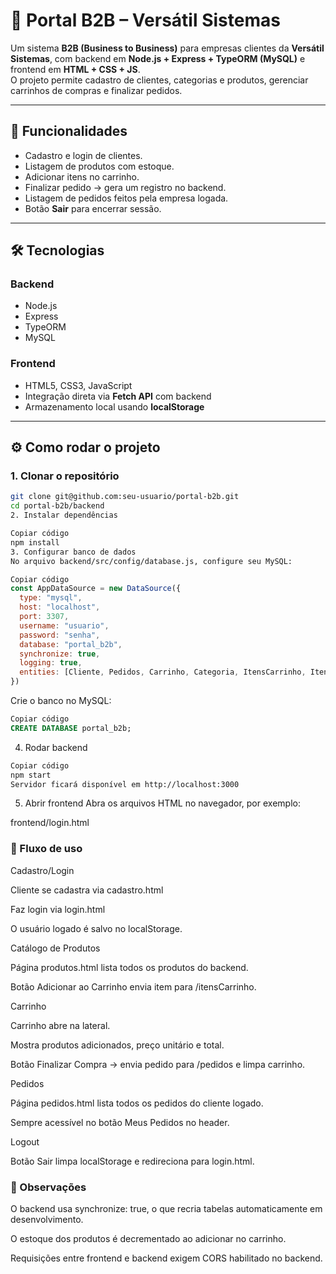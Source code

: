 # 🛒 Portal B2B – Versátil Sistemas

Um sistema **B2B (Business to Business)** para empresas clientes da **Versátil Sistemas**, com backend em **Node.js + Express + TypeORM (MySQL)** e frontend em **HTML + CSS + JS**.  
O projeto permite cadastro de clientes, categorias e produtos, gerenciar carrinhos de compras e finalizar pedidos.

---

## 🚀 Funcionalidades

- Cadastro e login de clientes.
- Listagem de produtos com estoque.
- Adicionar itens no carrinho.
- Finalizar pedido → gera um registro no backend.
- Listagem de pedidos feitos pela empresa logada.
- Botão **Sair** para encerrar sessão.

---

## 🛠️ Tecnologias

### Backend
- Node.js
- Express
- TypeORM
- MySQL

### Frontend
- HTML5, CSS3, JavaScript
- Integração direta via **Fetch API** com backend
- Armazenamento local usando **localStorage**

---

## ⚙️ Como rodar o projeto

### 1. Clonar o repositório
```bash
git clone git@github.com:seu-usuario/portal-b2b.git
cd portal-b2b/backend
2. Instalar dependências
```
````bash
Copiar código
npm install
3. Configurar banco de dados
No arquivo backend/src/config/database.js, configure seu MySQL:
````
````js
Copiar código
const AppDataSource = new DataSource({
  type: "mysql",
  host: "localhost",
  port: 3307,
  username: "usuario",
  password: "senha",
  database: "portal_b2b",
  synchronize: true,
  logging: true,
  entities: [Cliente, Pedidos, Carrinho, Categoria, ItensCarrinho, ItensPedidos, Produto],
})
````
Crie o banco no MySQL:

````sql
Copiar código
CREATE DATABASE portal_b2b;
````
4. Rodar backend
````bash
Copiar código
npm start
Servidor ficará disponível em http://localhost:3000
````
5. Abrir frontend
Abra os arquivos HTML no navegador, por exemplo:

frontend/login.html

### 🔑 Fluxo de uso
Cadastro/Login

Cliente se cadastra via cadastro.html

Faz login via login.html

O usuário logado é salvo no localStorage.

Catálogo de Produtos

Página produtos.html lista todos os produtos do backend.

Botão Adicionar ao Carrinho envia item para /itensCarrinho.

Carrinho

Carrinho abre na lateral.

Mostra produtos adicionados, preço unitário e total.

Botão Finalizar Compra → envia pedido para /pedidos e limpa carrinho.

Pedidos

Página pedidos.html lista todos os pedidos do cliente logado.

Sempre acessível no botão Meus Pedidos no header.

Logout

Botão Sair limpa localStorage e redireciona para login.html.

### 📌 Observações
O backend usa synchronize: true, o que recria tabelas automaticamente em desenvolvimento.

O estoque dos produtos é decrementado ao adicionar no carrinho.

Requisições entre frontend e backend exigem CORS habilitado no backend.

